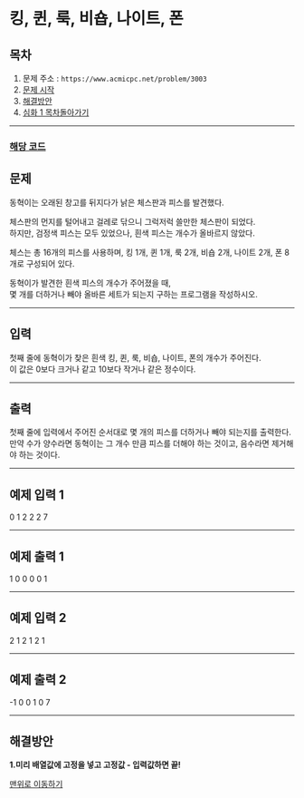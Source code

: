 # 킹, 퀸, 룩, 비숍, 나이트, 폰

## 목차

1. 문제 주소 : `https://www.acmicpc.net/problem/3003`
2. [문제 시작](#문제)
3. [해결방안](#해결방안)
4. [심화 1 목차돌아가기](../README.md)
___

### [해당 코드](./킹퀸룩비숍나이트폰.java)

## 문제
동혁이는 오래된 창고를 뒤지다가 낡은 체스판과 피스를 발견했다.

체스판의 먼지를 털어내고 걸레로 닦으니 그럭저럭 쓸만한 체스판이 되었다.<br>
하지만, 검정색 피스는 모두 있었으나, 흰색 피스는 개수가 올바르지 않았다.

체스는 총 16개의 피스를 사용하며, 킹 1개, 퀸 1개, 룩 2개, 비숍 2개, 나이트 2개, 폰 8개로 구성되어 있다.

동혁이가 발견한 흰색 피스의 개수가 주어졌을 때,<br> 몇 개를 더하거나 빼야 올바른 세트가 되는지 구하는 프로그램을 작성하시오.
___
## 입력

첫째 줄에 동혁이가 찾은 흰색 킹, 퀸, 룩, 비숍, 나이트, 폰의 개수가 주어진다.<br> 이 값은 0보다 크거나 같고 10보다 작거나 같은 정수이다.
___
## 출력

첫째 줄에 입력에서 주어진 순서대로 몇 개의 피스를 더하거나 빼야 되는지를 출력한다.<br>
만약 수가 양수라면 동혁이는 그 개수 만큼 피스를 더해야 하는 것이고, 음수라면 제거해야 하는 것이다.
___

## 예제 입력 1
0 1 2 2 2 7

---
## 예제 출력 1
1 0 0 0 0 1

---

## 예제 입력 2
2 1 2 1 2 1

------
## 예제 출력 2
-1 0 0 1 0 7

---

## 해결방안
**1.미리 배열값에 고정을 넣고 고정값 - 입력값하면 끝!** <br>

[맨위로 이동하기](#킹-퀸-룩-비숍-나이트-폰)